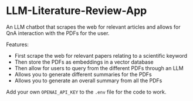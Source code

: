 # LLM-Literature-Review-App
An LLM chatbot that scrapes the web for relevant articles and allows for QnA interaction with the PDFs for the user.

Features:

* First scrape the web for relevant papers relating to a scientific keyword
* Then store the PDFs as embeddings in a vector database
* Then allow for users to query from the different PDFs through an LLM
* Allows you to generate different summaries for the PDFs
* Allows you to generate an overall summary from all the PDFs 

Add your own `OPENAI_API_KEY` to the `.env` file for the code to work.
